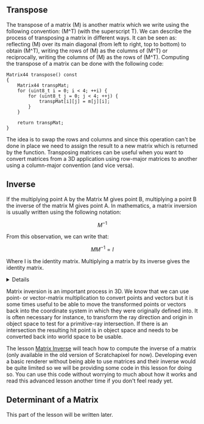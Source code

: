 ## Transpose

The transpose of a matrix \(M\) is another matrix which we write using the following convention: \(M^T\) (with the superscript T). We can describe the process of transposing a matrix in different ways. It can be seen as: reflecting \(M\) over its main diagonal (from left to right, top to bottom) to obtain \(M^T\), writing the rows of \(M\) as the columns of \(M^T\) or reciprocally, writing the columns of \(M\) as the rows of \(M^T\). Computing the transpose of a matrix can be done with the following code:

```
Matrix44 transpose() const
{
    Matrix44 transpMat;
    for (uint8_t i = 0; i < 4; ++i) {
        for (uint8_t j = 0; j < 4; ++j) {
            transpMat[i][j] = m[j][i];
        }
    }
        
    return transpMat;
}
```

The idea is to swap the rows and columns and since this operation can't be done in place we need to assign the result to a new matrix which is returned by the function. Transposing matrices can be useful when you want to convert matrices from a 3D application using row-major matrices to another using a column-major convention (and vice versa).

## Inverse

If the multiplying point A by the Matrix M gives point B, multiplying a point B the inverse of the matrix M gives point A. In mathematics, a matrix inversion is usually written using the following notation:

$$M^{-1}$$

From this observation, we can write that:

$$MM^{-1}=I$$

Where I is the identity matrix. Multiplying a matrix by its inverse gives the identity matrix.

<details>
We have mentioned in the chapter [How Does a Matrix Work](/lessons/mathematics-physics-for-computer-graphics/geometry/how-does-matrix-work-part-2), the case of the orthogonal matrix which inverse can easily be obtained from computing its transpose. An orthogonal matrix is a square matrix with real entries whose columns and rows are orthogonal unit vectors. This is an important property which we will be using to learn how to [transform normals](/lessons/mathematics-physics-for-computer-graphics/geometry/transforming-normals).
</details>

Matrix inversion is an important process in 3D. We know that we can use point- or vector-matrix multiplication to convert points and vectors but it is some times useful to be able to move the transformed points or vectors back into the coordinate system in which they were originally defined into. It is often necessary for instance, to transform the ray direction and origin in object space to test for a primitive-ray intersection. If there is an intersection the resulting hit point is in object space and needs to be converted back into world space to be usable.

The lesson [Matrix Inverse](/lessons/mathematics-physics-for-computer-graphics/matrix-inverse/) will teach how to compute the inverse of a matrix (only available in the old version of Scratchapixel for now). Developing even a basic renderer without being able to use matrices and their inverse would be quite limited so we will be providing some code in this lesson for doing so. You can use this code without worrying to much about how it works and read this advanced lesson another time if you don't feel ready yet.

## Determinant of a Matrix

This part of the lesson will be written later.